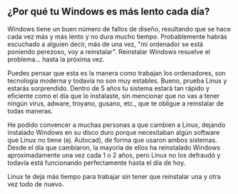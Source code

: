 

<div id="corps">

<h2>¿Por qué tu Windows es más lento cada día?</h2>

Windows tiene un buen número de fallos de diseño, resultando que se hace cada vez más y más lento y no dura mucho tiempo. Probablemente habrás escuchado a alguien decir, más de una vez, "mi ordenador se está poniendo perezoso, voy a reinstalar". Reinstalar Windows resuelve el problema... hasta la próxima vez.

Puedes pensar que esta es la manera como trabajan los ordenadores, son tecnología moderna y todavía no son muy estables. Bueno, prueba Linux y estarás sorprendido. Dentro de 5 años tu sistema estará tan rápido y eficiente como el día que lo instalaste, sin mencionar que no vas a tener ningún virus, adware, troyano, gusano, etc., que te obligue a reinstalar de todas maneras.

He podido convencer a muchas personas a que cambien a Linux, dejando instalado Windows en su disco duro porque necesitaban algún software que Linux no tiene (ej. Autocad), de forma que usaron ambos sistemas. Desde el día que cambiaron, la mayoría de ellos ha reinstalado Windows aproximadamente una vez cada 1 o 2 años, pero Linux no los defraudó y todavía está funcionando perfectamente hasta el día de hoy.

Linux te deja más tiempo para trabajar sin tener que reinstalar una y otra vez todo de nuevo.



</div>


